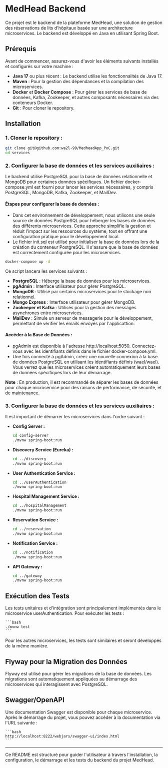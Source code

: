 # MedHead Backend

Ce projet est le backend de la plateforme MedHead, une solution de gestion des réservations de lits d'hôpitaux basée sur une architecture microservices. 
Le backend est développé en Java en utilisant Spring Boot.

## Prérequis

Avant de commencer, assurez-vous d'avoir les éléments suivants installés et configurés sur votre machine :

- **Java 17** ou plus récent : Le backend utilise les fonctionnalités de Java 17.
- **Maven** : Pour la gestion des dépendances et la compilation des microservices.
- **Docker** et **Docker Compose** : Pour gérer les services de base de données, Kafka, Zookeeper, et autres composants nécessaires via des conteneurs Docker.
- **Git** : Pour cloner le repository.

## Installation

### 1. **Cloner le repository :**

   ```bash
   git clone git@github.com:wa2l-99/MedheadApp_PoC.git
   cd services
   ```

### 2. **Configurer la base de données et les services auxiliaires :**

Le backend utilise PostgreSQL pour la base de données relationnelle et MongoDB pour certaines données spécifiques.
Un fichier docker-compose.yml est fourni pour lancer les services nécessaires, y compris PostgreSQL, MongoDB, Kafka, Zookeeper, et MailDev.

#### Étapes pour configurer la base de données :

  - Dans cet environnement de développement, nous utilisons une seule source de données PostgreSQL pour héberger les bases de données des différents microservices. Cette approche simplifie la gestion et réduit l'impact sur les ressources du système, tout en offrant une configuration pratique pour le développement local.
  - Le fichier init.sql est utilisé pour initialiser la base de données lors de la création du conteneur PostgreSQL. Il s'assure que la base de données est correctement configurée pour les microservices.

   ```bash
   docker-compose up -d
   ```

Ce script lancera les services suivants :

  - **PostgreSQL** : Héberge la base de données pour les microservices.
  - **pgAdmin** : Interface utilisateur pour gérer PostgreSQL.
  - **MongoDB** : Utilisé par certains microservices pour le stockage non relationnel.
  - **Mongo Express** : Interface utilisateur pour gérer MongoDB.
  - **Zookeeper et Kafka** : Utilisés pour la gestion des messages asynchrones entre microservices.
  - **MailDev** : Simule un serveur de messagerie pour le développement, permettant de vérifier les emails envoyés par l'applicattion.

#### Accéder à la Base de Données :

  - pgAdmin est disponible à l'adresse http://localhost:5050. Connectez-vous avec les identifiants définis dans le fichier docker-compose.yml.
  - Une fois connecté à pgAdmin, créez une nouvelle connexion à la base de données PostgreSQL en utilisant les identifiants définis (wael/wael). Vous verrez que les microservices créent automatiquement leurs bases de données spécifiques lors de leur démarrage.

**Note** : En production, il est recommandé de séparer les bases de données pour chaque microservice pour des raisons de performance, de sécurité, et de maintenance.

### 3. **Configurer la base de données et les services auxiliaires :**

Il est important de démarrer les microservices dans l'ordre suivant :

  - **Config Server :**

    ```bash
    cd config-server
    ./mvnw spring-boot:run
    ```

  - **Discovery Service (Eureka) :**

    ```bash
    cd ../discovery
    ./mvnw spring-boot:run
    ```    
    
  - **User Authentication Service :**

    ```bash
    cd ../userAuthentication
    ./mvnw spring-boot:run
    ``` 

  - **Hospital Management Service :**

    ```bash
    cd ../hospitalManagement
    ./mvnw spring-boot:run
    ``` 

  - **Reservation Service :**

    ```bash
    cd ../reservation
    ./mvnw spring-boot:run
    ``` 

  - **Notification Service :**

    ```bash
    cd ../notification
    ./mvnw spring-boot:run
    ``` 

  - **API Gateway :**

    ```bash
    cd ../gateway
    ./mvnw spring-boot:run
    ``` 

## Exécution des Tests

Les tests unitaires et d'intégration sont principalement implémentés dans le microservice userAuthentication. Pour exécuter les tests :

    ```bash
    ./mvnw test
    ``` 
Pour les autres microservices, les tests sont similaires et seront développés de la même manière.


## Flyway pour la Migration des Données

Flyway est utilisé pour gérer les migrations de la base de données.
Les migrations sont automatiquement appliquées au démarrage des microservices qui interagissent avec PostgreSQL.

## Swagger/OpenAPI
Une documentation Swagger est disponible pour chaque microservice. Après le démarrage du projet, vous pouvez accéder à la documentation via l'URL suivante : 

    ```bash
    http://localhost:8222/webjars/swagger-ui/index.html
    ``` 

---

Ce README est structuré pour guider l'utilisateur à travers l'installation, la configuration, le démarrage et les tests du backend du projet MedHead.






